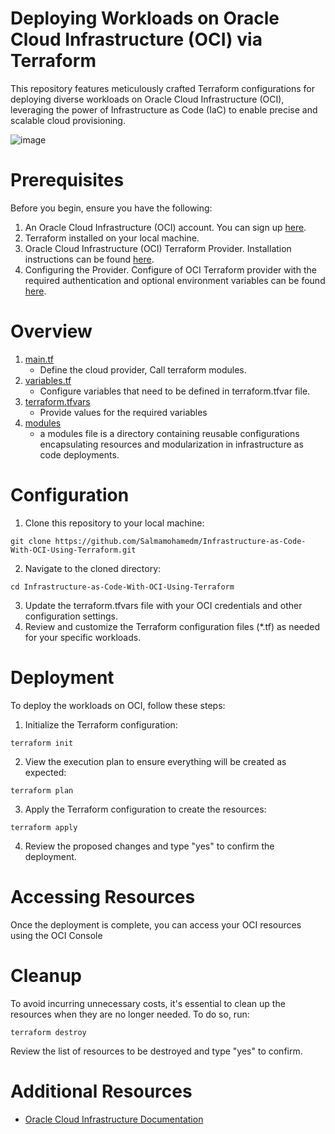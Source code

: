# Deploying Workloads on Oracle Cloud Infrastructure (OCI) via Terraform 
This repository features meticulously crafted Terraform configurations for deploying diverse workloads on Oracle Cloud Infrastructure (OCI), leveraging the power of Infrastructure as Code (IaC) to enable precise and scalable cloud provisioning.

![image](https://github.com/Salmamohamedm/Infrastructure-as-Code-With-OCI-Using-Terraform/assets/109488469/8f39feb9-f972-41f7-a7c7-74cc72a987f7)
# Prerequisites
Before you begin, ensure you have the following:
1. An Oracle Cloud Infrastructure (OCI) account. You can sign up [here](https://www.oracle.com/cloud/sign-in.html).
2. Terraform installed on your local machine.
3. Oracle Cloud Infrastructure (OCI) Terraform Provider. Installation instructions can be found [here](https://registry.terraform.io/providers/oracle/oci/latest/docs).
4. Configuring the Provider. Configure of OCI Terraform provider with the required authentication and optional environment variables
   can be found [here](https://docs.oracle.com/en-us/iaas/Content/API/SDKDocs/terraformproviderconfiguration.htm).

# Overview
1. [main.tf](main.tf)
   - Define the cloud provider, Call terraform modules.
2. [variables.tf](variables.tf)
    -  Configure variables that need to be defined in terraform.tfvar file.
3.   [terraform.tfvars](terraform.tfvars)
     - Provide values for the required variables
4. [modules](modules)
    - a modules file is a directory containing reusable configurations encapsulating resources and modularization in infrastructure as code deployments.


# Configuration
1. Clone this repository to your local machine:

```
git clone https://github.com/Salmamohamedm/Infrastructure-as-Code-With-OCI-Using-Terraform.git
```
2. Navigate to the cloned directory:
```
cd Infrastructure-as-Code-With-OCI-Using-Terraform
```
3. Update the terraform.tfvars file with your OCI credentials and other configuration settings.
4. Review and customize the Terraform configuration files (*.tf) as needed for your specific workloads.

# Deployment
To deploy the workloads on OCI, follow these steps:
1. Initialize the Terraform configuration:

```
terraform init
```
2. View the execution plan to ensure everything will be created as expected:
```
terraform plan
```
3. Apply the Terraform configuration to create the resources:
```
terraform apply
```
4. Review the proposed changes and type "yes" to confirm the deployment.

# Accessing Resources
Once the deployment is complete, you can access your OCI resources using the OCI Console

# Cleanup
To avoid incurring unnecessary costs, it's essential to clean up the resources when they are no longer needed. To do so, run:
```
terraform destroy
```
Review the list of resources to be destroyed and type "yes" to confirm.

# Additional Resources
- [Oracle Cloud Infrastructure Documentation](https://docs.oracle.com/en-us/iaas/Content/services.htm)






